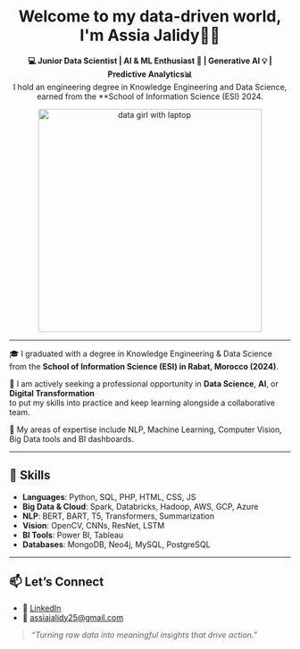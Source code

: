 <h1 align="center">Welcome to my data-driven world, I'm Assia Jalidy👩‍💻</h1>

<p align="center">
  <b>💻 Junior Data Scientist | AI & ML Enthusiast 🧠 | Generative AI 💡 | Predictive Analytics📊 </b><br>
  I hold an engineering degree in Knowledge Engineering and Data Science,  
  earned from the **School of Information Science (ESI) 2024.<br>
</p>


<p align="center">
  <img src="https://user-images.githubusercontent.com/74038190/212750411-5aa2c5e1-f812-4ec5-b327-2e4eb9b2b5b8.png" width="400" alt="data girl with laptop"/>
</p>

---

🎓 I graduated with a degree in Knowledge Engineering & Data Science  
from the **School of Information Science (ESI) in Rabat, Morocco (2024)**.

💼 I am actively seeking a professional opportunity in **Data Science**, **AI**, or **Digital Transformation**  
to put my skills into practice and keep learning alongside a collaborative team.

🔬 My areas of expertise include NLP, Machine Learning, Computer Vision, Big Data tools and BI dashboards.

---

## 🌟 Skills

- **Languages**: Python, SQL, PHP, HTML, CSS, JS
- **Big Data & Cloud**: Spark, Databricks, Hadoop, AWS, GCP, Azure
- **NLP**: BERT, BART, T5, Transformers, Summarization
- **Vision**: OpenCV, CNNs, ResNet, LSTM
- **BI Tools**: Power BI, Tableau
- **Databases**: MongoDB, Neo4j, MySQL, PostgreSQL

---

## 📫 Let’s Connect

- 🔗 [LinkedIn](https://www.linkedin.com/in/assia-jalidy-09a74020b)
- 📧 assiajalidy25@gmail.com

> *“Turning raw data into meaningful insights that drive action.”*
